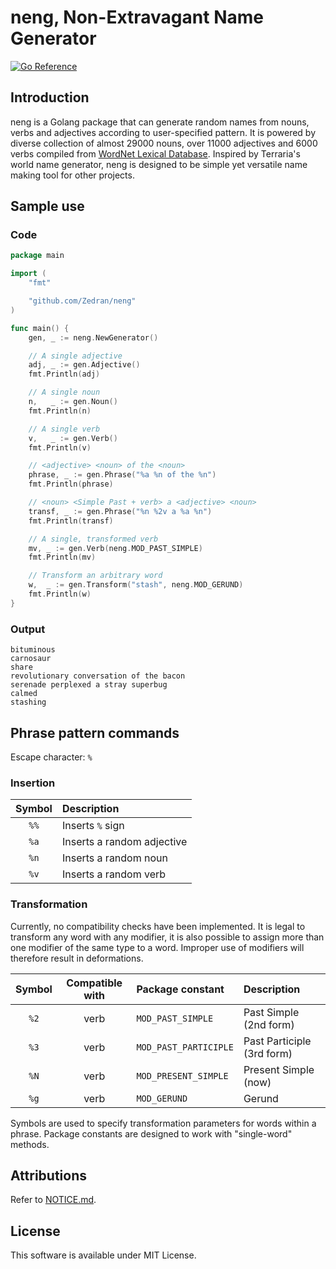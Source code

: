 # neng, Non-Extravagant Name Generator

[![Go Reference](https://pkg.go.dev/badge/github.com/Zedran/neng.svg)](https://pkg.go.dev/github.com/Zedran/neng)

## Introduction

neng is a Golang package that can generate random names from nouns, verbs and adjectives according to user-specified pattern. It is powered by diverse collection of almost 29000 nouns, over 11000 adjectives and 6000 verbs compiled from [WordNet Lexical Database](https://wordnet.princeton.edu). Inspired by Terraria's world name generator, neng is designed to be simple yet versatile name making tool for other projects.

## Sample use

### Code

```Go
package main

import (
    "fmt"

    "github.com/Zedran/neng"
)

func main() {
    gen, _ := neng.NewGenerator()

    // A single adjective
    adj, _ := gen.Adjective()
    fmt.Println(adj)

    // A single noun
    n,   _ := gen.Noun()
    fmt.Println(n)

    // A single verb
    v,   _ := gen.Verb()
    fmt.Println(v)

    // <adjective> <noun> of the <noun>
    phrase, _ := gen.Phrase("%a %n of the %n")
    fmt.Println(phrase)

    // <noun> <Simple Past + verb> a <adjective> <noun>
    transf, _ := gen.Phrase("%n %2v a %a %n")
    fmt.Println(transf)

    // A single, transformed verb
    mv, _ := gen.Verb(neng.MOD_PAST_SIMPLE)
    fmt.Println(mv)

    // Transform an arbitrary word
    w,  _ := gen.Transform("stash", neng.MOD_GERUND)
    fmt.Println(w)
}
```

### Output

```text
bituminous
carnosaur
share
revolutionary conversation of the bacon
serenade perplexed a stray superbug
calmed
stashing
```

## Phrase pattern commands

Escape character: `%`

### Insertion

| Symbol | Description                |
|:------:|:---------------------------|
| `%%`   | Inserts `%` sign           |
| `%a`   | Inserts a random adjective |
| `%n`   | Inserts a random noun      |
| `%v`   | Inserts a random verb      |

### Transformation

Currently, no compatibility checks have been implemented. It is legal to transform any word with any modifier, it is also possible to assign more than one modifier of the same type to a word. Improper use of modifiers will therefore result in deformations.

| Symbol | Compatible with       | Package constant      | Description                |
|:------:|:---------------------:|:----------------------|:---------------------------|
| `%2`   | verb                  | `MOD_PAST_SIMPLE`     | Past Simple (2nd form)     |
| `%3`   | verb                  | `MOD_PAST_PARTICIPLE` | Past Participle (3rd form) |
| `%N`   | verb                  | `MOD_PRESENT_SIMPLE`  | Present Simple (now)       |
| `%g`   | verb                  | `MOD_GERUND`          | Gerund                     |          

Symbols are used to specify transformation parameters for words within a phrase. Package constants are designed to work with "single-word" methods.

## Attributions

Refer to [NOTICE.md](./NOTICE.md).

## License

This software is available under MIT License.
